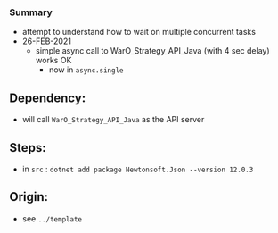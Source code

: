 

### Summary

* attempt to understand how to wait on multiple concurrent tasks 
* 26-FEB-2021
    - simple async call to WarO_Strategy_API_Java (with 4 sec delay) works OK
        - now in `async.single`

Dependency:
---------

* will call `WarO_Strategy_API_Java` as the API server

Steps:
---------

* in `src` : `dotnet add package Newtonsoft.Json --version 12.0.3`

Origin:
---------

* see `../template`
